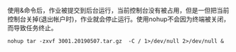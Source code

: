 使用&命令后，作业被提交到后台运行，当前控制台没有被占用，但是一但把当前控制台关掉(退出帐户时)，作业就会停止运行。使用nohup不会因为终端被关闭，而导致任务终止。

```
nohup tar -zxvf 3001.20190507.tar.gz  -C / 1>/dev/null 2>/dev/null &
```